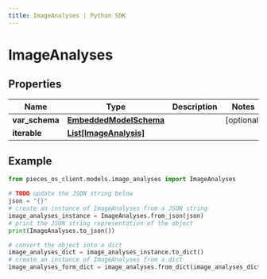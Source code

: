 ```yaml
---
title: ImageAnalyses | Python SDK
---
```


# ImageAnalyses


## Properties

Name | Type | Description | Notes
------------ | ------------- | ------------- | -------------
**var_schema** | [**EmbeddedModelSchema**](EmbeddedModelSchema) |  | [optional] 
**iterable** | [**List[ImageAnalysis]**](ImageAnalysis) |  | 

## Example

```python
from pieces_os_client.models.image_analyses import ImageAnalyses

# TODO update the JSON string below
json = "{}"
# create an instance of ImageAnalyses from a JSON string
image_analyses_instance = ImageAnalyses.from_json(json)
# print the JSON string representation of the object
print(ImageAnalyses.to_json())

# convert the object into a dict
image_analyses_dict = image_analyses_instance.to_dict()
# create an instance of ImageAnalyses from a dict
image_analyses_form_dict = image_analyses.from_dict(image_analyses_dict)
```


